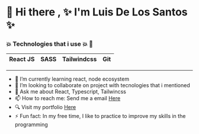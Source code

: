 # 👋 Hi there , ✨ I'm Luis De Los Santos ✨ 

<!--
**Aneudypq2004/Aneudypq2004** is a ✨ _special_ ✨ repository because its `README.md` (this file) appears on your GitHub profile.

Here are some ideas to get you started:

-->

###  :boom: Technologies that i use :boom: :100:

| React JS | SASS |  Tailwindcss | Git
| ---------|-------|-------|------------------

----

- 🌱 I’m currently learning react, node ecosystem
- 👯 I’m looking to collaborate on project with tecnologies that i mentioned
- 💬 Ask me about React, Typescript, Tailwincss
- 📫 How to reach me: Send me a email [Here](mailto:dluisaneudy82@gmail.com)
-  :mag: Visit my portfolio <a href="https://aneudypq.netlify.app" target="_blank">Here</a>
- ⚡ Fun fact:  In my free time, I like to practice to improve my skills in the programming

